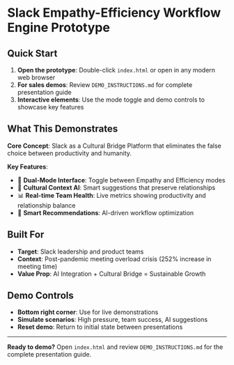 # Slack Empathy-Efficiency Workflow Engine Prototype

## Quick Start

1. **Open the prototype**: Double-click `index.html` or open in any modern web browser
2. **For sales demos**: Review `DEMO_INSTRUCTIONS.md` for complete presentation guide
3. **Interactive elements**: Use the mode toggle and demo controls to showcase key features

## What This Demonstrates

**Core Concept**: Slack as a Cultural Bridge Platform that eliminates the false choice between productivity and humanity.

**Key Features**:
- 🔄 **Dual-Mode Interface**: Toggle between Empathy and Efficiency modes
- 🤖 **Cultural Context AI**: Smart suggestions that preserve relationships
- 📊 **Real-time Team Health**: Live metrics showing productivity and relationship balance
- 🎯 **Smart Recommendations**: AI-driven workflow optimization

## Built For
- **Target**: Slack leadership and product teams
- **Context**: Post-pandemic meeting overload crisis (252% increase in meeting time)
- **Value Prop**: AI Integration + Cultural Bridge = Sustainable Growth

## Demo Controls
- **Bottom right corner**: Use for live demonstrations
- **Simulate scenarios**: High pressure, team success, AI suggestions
- **Reset demo**: Return to initial state between presentations

---

**Ready to demo?** Open `index.html` and review `DEMO_INSTRUCTIONS.md` for the complete presentation guide.